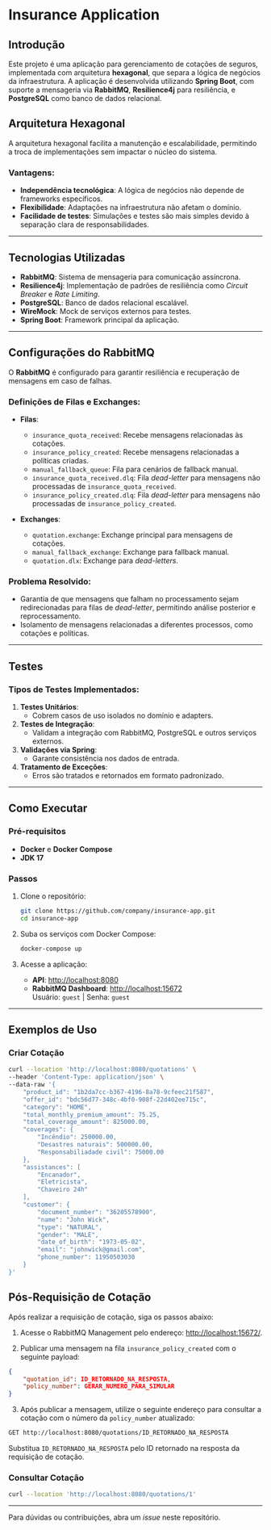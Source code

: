 
# Insurance Application

## Introdução
Este projeto é uma aplicação para gerenciamento de cotações de seguros, implementada com arquitetura **hexagonal**, que separa a lógica de negócios da infraestrutura. A aplicação é desenvolvida utilizando **Spring Boot**, com suporte a mensageria via **RabbitMQ**, **Resilience4j** para resiliência, e **PostgreSQL** como banco de dados relacional.

## Arquitetura Hexagonal
A arquitetura hexagonal facilita a manutenção e escalabilidade, permitindo a troca de implementações sem impactar o núcleo do sistema.

### Vantagens:
- **Independência tecnológica**: A lógica de negócios não depende de frameworks específicos.
- **Flexibilidade**: Adaptações na infraestrutura não afetam o domínio.
- **Facilidade de testes**: Simulações e testes são mais simples devido à separação clara de responsabilidades.

---

## Tecnologias Utilizadas
- **RabbitMQ**: Sistema de mensageria para comunicação assíncrona.
- **Resilience4j**: Implementação de padrões de resiliência como _Circuit Breaker_ e _Rate Limiting_.
- **PostgreSQL**: Banco de dados relacional escalável.
- **WireMock**: Mock de serviços externos para testes.
- **Spring Boot**: Framework principal da aplicação.

---

## Configurações do RabbitMQ
O **RabbitMQ** é configurado para garantir resiliência e recuperação de mensagens em caso de falhas.

### Definições de Filas e Exchanges:
- **Filas**:
    - `insurance_quota_received`: Recebe mensagens relacionadas às cotações.
    - `insurance_policy_created`: Recebe mensagens relacionadas a políticas criadas.
    - `manual_fallback_queue`: Fila para cenários de fallback manual.
    - `insurance_quota_received.dlq`: Fila _dead-letter_ para mensagens não processadas de `insurance_quota_received`.
    - `insurance_policy_created.dlq`: Fila _dead-letter_ para mensagens não processadas de `insurance_policy_created`.

- **Exchanges**:
    - `quotation.exchange`: Exchange principal para mensagens de cotações.
    - `manual_fallback_exchange`: Exchange para fallback manual.
    - `quotation.dlx`: Exchange para _dead-letters_.

### Problema Resolvido:
- Garantia de que mensagens que falham no processamento sejam redirecionadas para filas de _dead-letter_, permitindo análise posterior e reprocessamento.
- Isolamento de mensagens relacionadas a diferentes processos, como cotações e políticas.

---

## Testes
### Tipos de Testes Implementados:
1. **Testes Unitários**:
    - Cobrem casos de uso isolados no domínio e adapters.
2. **Testes de Integração**:
    - Validam a integração com RabbitMQ, PostgreSQL e outros serviços externos.
3. **Validações via Spring**:
    - Garante consistência nos dados de entrada.
4. **Tratamento de Exceções**:
    - Erros são tratados e retornados em formato padronizado.

---

## Como Executar

### Pré-requisitos
- **Docker** e **Docker Compose**
- **JDK 17**

### Passos
1. Clone o repositório:
   ```bash
   git clone https://github.com/company/insurance-app.git
   cd insurance-app
   ```

2. Suba os serviços com Docker Compose:
   ```bash
   docker-compose up
   ```

3. Acesse a aplicação:
    - **API**: [http://localhost:8080](http://localhost:8080)
    - **RabbitMQ Dashboard**: [http://localhost:15672](http://localhost:15672)  
      Usuário: `guest` | Senha: `guest`

---

## Exemplos de Uso

### Criar Cotação
```bash
curl --location 'http://localhost:8080/quotations' \
--header 'Content-Type: application/json' \
--data-raw '{
    "product_id": "1b2da7cc-b367-4196-8a78-9cfeec21f587",
    "offer_id": "bdc56d77-348c-4bf0-908f-22d402ee715c",
    "category": "HOME",
    "total_monthly_premium_amount": 75.25,
    "total_coverage_amount": 825000.00,
    "coverages": {
        "Incêndio": 250000.00,
        "Desastres naturais": 500000.00,
        "Responsabiliadade civil": 75000.00
    },
    "assistances": [
        "Encanador",
        "Eletricista",
        "Chaveiro 24h"
    ],
    "customer": {
        "document_number": "36205578900",
        "name": "John Wick",
        "type": "NATURAL",
        "gender": "MALE",
        "date_of_birth": "1973-05-02",
        "email": "johnwick@gmail.com",
        "phone_number": 11950503030
    }
}'
```

## Pós-Requisição de Cotação

Após realizar a requisição de cotação, siga os passos abaixo:

1. Acesse o RabbitMQ Management pelo endereço: [http://localhost:15672/](http://localhost:15672/).

2. Publicar uma mensagem na fila `insurance_policy_created` com o seguinte payload:

```json
{
    "quotation_id": ID_RETORNADO_NA_RESPOSTA,
    "policy_number": GERAR_NUMERO_PARA_SIMULAR
}
```

3. Após publicar a mensagem, utilize o seguinte endereço para consultar a cotação com o número da `policy_number` atualizado:

```bash
GET http://localhost:8080/quotations/ID_RETORNADO_NA_RESPOSTA
```

Substitua `ID_RETORNADO_NA_RESPOSTA` pelo ID retornado na resposta da requisição de cotação.

### Consultar Cotação
```bash
curl --location 'http://localhost:8080/quotations/1'
```

---

Para dúvidas ou contribuições, abra um _issue_ neste repositório.
